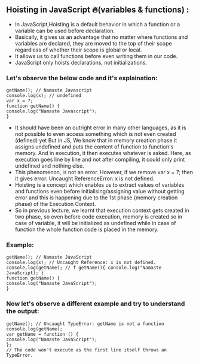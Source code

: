 ## Hoisting in JavaScript 🔥(variables & functions) :

-   In JavaScript,Hoisting is a default behavior in which a function or a variable can be used before declaration.
-   Basically, it gives us an advantage that no matter where functions and variables are declared, they are moved to the top of their scope regardless of whether their scope is global or local.
-   It allows us to call functions before even writing them in our code.
-   JavaScript only hoists declarations, not initializations.

### Let's observe the below code and it's explaination:

```
getName(); // Namaste Javascript
console.log(x); // undefined
var x = 7;
function getName() {
console.log("Namaste Javascript");
}
```

-   It should have been an outright error in many other languages, as it is not possible to even access something which
    is not even created (defined) yet But in JS, We know that in memory creation phase it assigns undefined and puts
    the content of function to function's memory. And in execution, it then executes whatever is asked. Here, as
    execution goes line by line and not after compiling, it could only print undefined and nothing else.
-   This phenomenon, is not an error. However, if we remove var x = 7; then it gives error. Uncaught ReferenceError: x is not
    defined.
-   Hoisting is a concept which enables us to extract values of variables and functions even before
    initialising/assigning value without getting error and this is happening due to the 1st phase (memory creation
    phase) of the Execution Context.
-   So in previous lecture, we learnt that execution context gets created in two phase, so even before code execution,
    memory is created so in case of variable, it will be initialized as undefined while in case of function the whole
    function code is placed in the memory.

### Example:

```
getName(); // Namaste JavaScript
console.log(x); // Uncaught Reference: x is not defined.
console.log(getName); // f getName(){ console.log("Namaste JavaScript); }
function getName() {
console.log("Namaste JavaScript");
}
```

### Now let's observe a different example and try to understand the output:

```
getName(); // Uncaught TypeError: getName is not a function
console.log(getName);
var getName = function () {
console.log("Namaste JavaScript");
};
// The code won't execute as the first line itself throws an TypeError.
```
